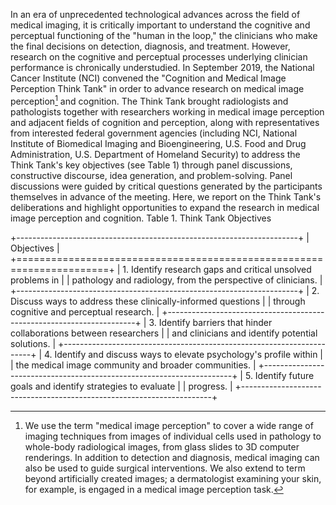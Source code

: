 In an era of unprecedented technological advances across the field of
medical imaging, it is critically important to understand the cognitive
and perceptual functioning of the "human in the loop," the clinicians
who make the final decisions on detection, diagnosis, and treatment. However, research on the cognitive and perceptual processes underlying clinician performance is chronically understudied.
In September 2019, the National Cancer Institute (NCI) convened the "Cognition and Medical Image Perception Think Tank" in order to advance research on medical image perception[^1] and cognition.
The Think Tank brought radiologists and pathologists together with researchers working in medical image perception and adjacent fields of cognition and perception, along with representatives from interested federal government agencies (including NCI, National Institute of Biomedical Imaging and Bioengineering, U.S. Food and Drug Administration, U.S. Department of Homeland Security) to address the Think Tank's key objectives (see Table 1) through panel discussions, constructive discourse, idea generation, and problem-solving.
Panel discussions were guided by critical questions generated by the participants themselves in advance of the meeting.
Here, we report on the Think Tank's deliberations and highlight opportunities
to expand the research in medical image perception and cognition.
Table 1. Think Tank Objectives

+----------------------------------------------------------------------+
| Objectives                                                           |
+======================================================================+
| 1.  Identify research gaps and critical unsolved problems in         |
|     pathology and radiology, from the perspective of clinicians.     |
+----------------------------------------------------------------------+
| 2.  Discuss ways to address these clinically-informed questions      |
|     through cognitive and perceptual research.                       |
+----------------------------------------------------------------------+
| 3.  Identify barriers that hinder collaborations between researchers |
|     and clinicians and identify potential solutions.                 |
+----------------------------------------------------------------------+
| 4.  Identify and discuss ways to elevate psychology's profile within |
|     the medical image community and broader communities.             |
+----------------------------------------------------------------------+
| 5.  Identify future goals and identify strategies to evaluate        |
|     progress.                                                        |
+----------------------------------------------------------------------+
[^1]: We use the term "medical image perception" to cover a wide range
    of imaging techniques from images of individual cells used in
    pathology to whole-body radiological images, from glass slides to 3D
    computer renderings. In addition to detection and diagnosis, medical
    imaging can also be used to guide surgical interventions. We also
    extend to term beyond artificially created images; a dermatologist
    examining your skin, for example, is engaged in a medical image
    perception task.
